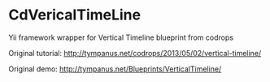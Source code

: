 CdVericalTimeLine
=================

Yii framework wrapper for Vertical Timeline blueprint from codrops

Original tutorial: http://tympanus.net/codrops/2013/05/02/vertical-timeline/

Original demo: http://tympanus.net/Blueprints/VerticalTimeline/
